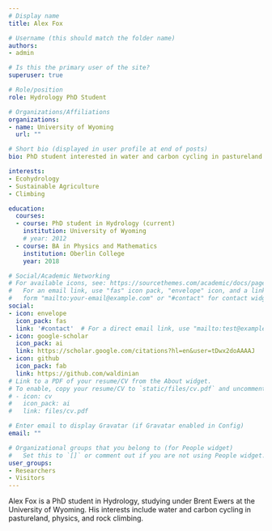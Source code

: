 ```yaml
---
# Display name
title: Alex Fox

# Username (this should match the folder name)
authors:
- admin

# Is this the primary user of the site?
superuser: true

# Role/position
role: Hydrology PhD Student

# Organizations/Affiliations
organizations:
- name: University of Wyoming
  url: ""

# Short bio (displayed in user profile at end of posts)
bio: PhD student interested in water and carbon cycling in pastureland

interests:
- Ecohydrology
- Sustainable Agriculture
- Climbing

education:
  courses:
  - course: PhD student in Hydrology (current)
    institution: University of Wyoming
    # year: 2012
  - course: BA in Physics and Mathematics
    institution: Oberlin College
    year: 2018

# Social/Academic Networking
# For available icons, see: https://sourcethemes.com/academic/docs/page-builder/#icons
#   For an email link, use "fas" icon pack, "envelope" icon, and a link in the
#   form "mailto:your-email@example.com" or "#contact" for contact widget.
social:
- icon: envelope
  icon_pack: fas
  link: '#contact'  # For a direct email link, use "mailto:test@example.org".
- icon: google-scholar
  icon_pack: ai
  link: https://scholar.google.com/citations?hl=en&user=tDwx2doAAAAJ
- icon: github
  icon_pack: fab
  link: https://github.com/waldinian
# Link to a PDF of your resume/CV from the About widget.
# To enable, copy your resume/CV to `static/files/cv.pdf` and uncomment the lines below.
# - icon: cv
#   icon_pack: ai
#   link: files/cv.pdf

# Enter email to display Gravatar (if Gravatar enabled in Config)
email: ""

# Organizational groups that you belong to (for People widget)
#   Set this to `[]` or comment out if you are not using People widget.
user_groups:
- Researchers
- Visitors
---
```


Alex Fox is a PhD student in Hydrology, studying under Brent Ewers at the University of Wyoming. 
His interests include water and carbon cycling in pastureland, physics, and rock climbing. 
